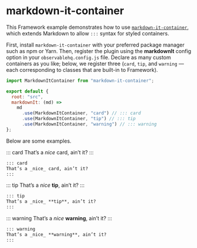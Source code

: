# markdown-it-container

This Framework example demonstrates how to use [`markdown-it-container`](https://github.com/markdown-it/markdown-it-container), which extends Markdown to allow `:::` syntax for styled containers.

First, install `markdown-it-container` with your preferred package manager such as npm or Yarn. Then, register the plugin using the **markdownIt** config option in your `observablehq.config.js` file. Declare as many custom containers as you like; below, we register three (`card`, `tip`, and `warning` — each corresponding to classes that are built-in to Framework).

```js run=false
import MarkdownItContainer from "markdown-it-container";

export default {
  root: "src",
  markdownIt: (md) =>
    md
      .use(MarkdownItContainer, "card") // ::: card
      .use(MarkdownItContainer, "tip") // ::: tip
      .use(MarkdownItContainer, "warning") // ::: warning
};
```

Below are some examples.

::: card
That’s a _nice_ card, ain’t it?
:::

```md run=false
::: card
That’s a _nice_ card, ain’t it?
:::
```

::: tip
That’s a _nice_ **tip**, ain’t it?
:::

```md run=false
::: tip
That’s a _nice_ **tip**, ain’t it?
:::
```

::: warning
That’s a _nice_ **warning**, ain’t it?
:::

```md run=false
::: warning
That’s a _nice_ **warning**, ain’t it?
:::
```
